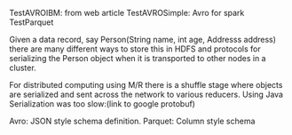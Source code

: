 TestAVROIBM: from web article
TestAVROSimple: Avro for spark
TestParquet

Given a data record, say Person(String name, int age, Addresss address) there are many different ways to store this in HDFS and protocols for serializing the Person object when it is transported to other nodes in a cluster. 

For distributed computing using M/R there is a shuffle stage where objects are serialized and sent across the network to various reducers. Using Java Serialization was too slow:(link to google protobuf)

Avro: JSON style schema definition. 
Parquet: Column style schema

